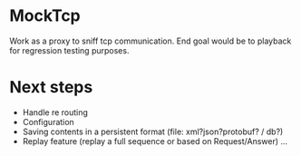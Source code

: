 # MockTcp
Work as a proxy to sniff tcp communication. End goal would be to playback for regression testing purposes.

# Next steps
- Handle re routing
- Configuration
- Saving contents in a persistent format (file: xml?json?protobuf? / db?)
- Replay feature (replay a full sequence or based on Request/Answer)
...
